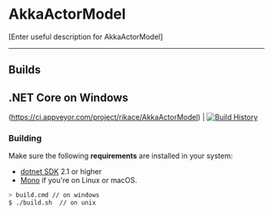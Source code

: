 # AkkaActorModel

[Enter useful description for AkkaActorModel]

---

## Builds

.NET Core on Windows
---
(https://ci.appveyor.com/project/rikace/AkkaActorModel)
| [![Build History](https://buildstats.info/appveyor/chart/rikace/AkkaActorModel)](https://ci.appveyor.com/project/rikace/AkkaActorModel)  


### Building

Make sure the following **requirements** are installed in your system:

- [dotnet SDK](https://www.microsoft.com/net/download/core) 2.1 or higher
- [Mono](http://www.mono-project.com/) if you're on Linux or macOS.

```sh
> build.cmd // on windows
$ ./build.sh  // on unix
```

